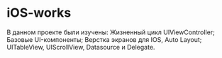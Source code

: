 # iOS-works
В данном проекте были изучены: 
Жизненный цикл UIViewController;
Базовые UI-компоненты; 
Верстка экранов для IOS, Auto Layout;
UITableView, UIScrollView, Datasource и Delegate.
